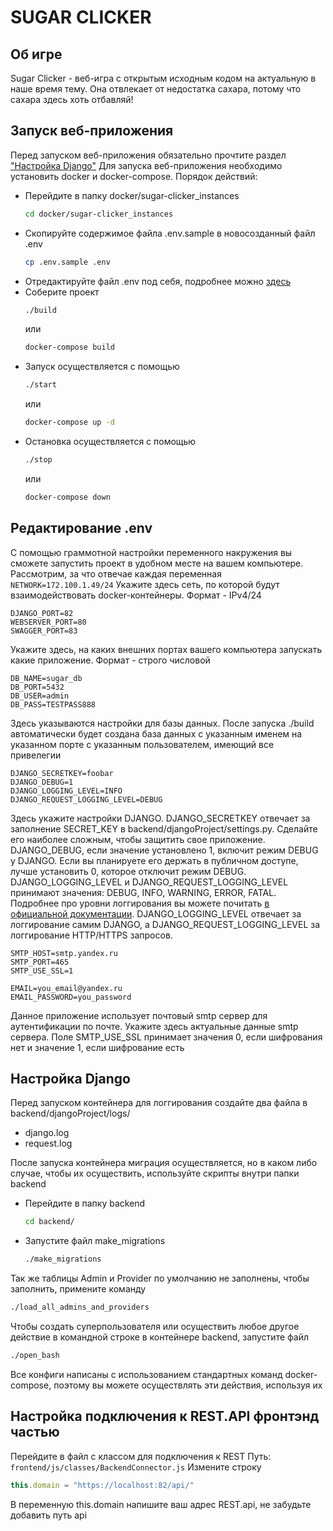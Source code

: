 # SUGAR CLICKER
## Об игре
Sugar Clicker - веб-игра с открытым исходным кодом на актуальную в наше время тему. Она отвлекает от недостатка сахара, потому что сахара здесь хоть отбавляй!
## Запуск веб-приложения
Перед запуском веб-приложения обязательно прочтите раздел ["Настройка Django"](#настройка-django)
Для запуска веб-приложения необходимо установить docker и docker-compose.
Порядок действий:
- Перейдите в папку docker/sugar-clicker_instances
  ```bash 
  cd docker/sugar-clicker_instances
  ```
- Скопируйте содержимое файла .env.sample в новосозданный файл .env
  ```bash
  cp .env.sample .env
  ```
- Отредактируйте файл .env под себя, подробнее можно [здесь](#редактирование-env)
- Соберите проект
  ```bash
  ./build
  ``` 
  или
  ```bash
  docker-compose build
  ```
- Запуск осуществляется с помощью
  ```bash
  ./start
  ```
  или
  ```bash
  docker-compose up -d
  ```
- Остановка осуществляется с помощью
  ```bash
  ./stop
  ```
  или
  ```bash
  docker-compose down
   ```
## Редактирование .env
С помощью граммотной настройки переменного накружения вы сможете запустить проект в удобном месте на вашем компьютере. Рассмотрим, за что отвечае каждая переменная
```NETWORK=172.100.1.49/24```
Укажите здесь сеть, по которой будут взаимодействовать docker-контейнеры. Формат - IPv4/24
    
    DJANGO_PORT=82
    WEBSERVER_PORT=80
    SWAGGER_PORT=83
 Укажите здесь, на каких внешних портах вашего компьютера запускать какие приложение. Формат - строго числовой
 
    DB_NAME=sugar_db
    DB_PORT=5432
    DB_USER=admin
    DB_PASS=TESTPASS888
 Здесь указываются настройки для базы данных. После запуска ./build автоматически будет создана база данных с указанным именем на указанном порте с указанным пользователем, имеющий все привелегии
 
    DJANGO_SECRETKEY=foobar
    DJANGO_DEBUG=1
    DJANGO_LOGGING_LEVEL=INFO
    DJANGO_REQUEST_LOGGING_LEVEL=DEBUG
  Здесь укажите настройки DJANGO. DJANGO_SECRETKEY отвечает за заполнение SECRET_KEY в backend/djangoProject/settings.py. Сделайте его наиболее сложным, чтобы защитить свое приложение. DJANGO_DEBUG, если значение установлено 1, включит режим DEBUG у DJANGO. Если вы планируете его держать в публичном доступе, лучше установить 0, которое отключит режим DEBUG.
  DJANGO_LOGGING_LEVEL и DJANGO_REQUEST_LOGGING_LEVEL принимают значения: DEBUG, INFO, WARNING, ERROR, FATAL. Подробнее про уровни логгирования вы можете почитать [в официальной документации](https://docs.djangoproject.com/en/4.0/topics/logging/#loggers). DJANGO_LOGGING_LEVEL отвечает за логгирование самим DJANGO, а DJANGO_REQUEST_LOGGING_LEVEL за логгирование HTTP/HTTPS запросов.
 
    SMTP_HOST=smtp.yandex.ru
    SMTP_PORT=465
    SMTP_USE_SSL=1
    
    EMAIL=you_email@yandex.ru
    EMAIL_PASSWORD=you_password
  Данное приложение использует почтовый smtp сервер для аутентификации по почте. Укажите здесь актуальные данные smtp сервера. Поле SMTP_USE_SSL принимает значения 0, если шифрования нет и значение 1, если шифрование есть

## Настройка Django
Перед запуском контейнера для логгирования создайте два файла в backend/djangoProject/logs/
- django.log
- request.log

После запуска контейнера миграция осуществляется, но в каком либо случае, чтобы их осуществить, используйте скрипты внутри папки backend
- Перейдите в папку backend
  ```bash
  cd backend/
  ```
- Запустите файл make_migrations
  ```bash
  ./make_migrations
  ```
Так же таблицы Admin и Provider по умолчанию не заполнены, чтобы заполнить, примените команду
  ```bash
  ./load_all_admins_and_providers
   ```
Чтобы создать суперпользователя или осуществить любое другое действие в командной строке в контейнере backend, запустите файл
  ```bash
  ./open_bash
  ```
Все конфиги написаны с использованием стандартных команд docker-compose, поэтому вы можете осуществлять эти действия, используя их

## Настройка подключения к REST.API фронтэнд частью
Перейдите в файл с
классом для подключения к REST
Путь: ```frontend/js/classes/BackendConnector.js```
Измените строку 
```js
this.domain = "https://localhost:82/api/"
``` 
В переменную this.domain напишите ваш адрес REST.api, не забудьте добавить путь api

